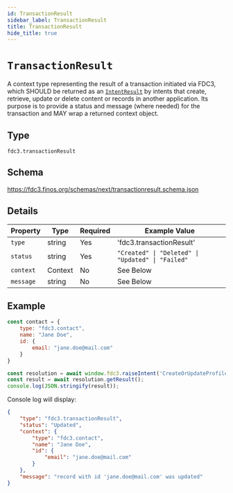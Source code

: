 ```yaml
---
id: TransactionResult
sidebar_label: TransactionResult
title: TransactionResult
hide_title: true
---
```

# `TransactionResult`

A context type representing the result of a transaction initiated via FDC3, which SHOULD be returned as an [`IntentResult`](../../api/Types#intentresult) by intents that create, retrieve, update or delete content or records in another application. Its purpose is to provide a status and message (where needed) for the transaction and MAY wrap a returned context object.

## Type

`fdc3.transactionResult`

## Schema

https://fdc3.finos.org/schemas/next/transactionresult.schema.json

## Details

| Property   | Type    | Required | Example Value     |
|------------|---------|----------|-------------------|
| `type`     | string  | Yes      | 'fdc3.transactionResult' |
| `status`   | string  | Yes      | `"Created" \| "Deleted" \| "Updated" \| "Failed"` |
| `context`  | Context | No       | See Below |
| `message`  | string  | No       | See Below |

## Example

```js
const contact = {
    type: "fdc3.contact",
    name: "Jane Doe",
    id: {
        email: "jane.doe@mail.com"
    }
}

const resolution = await window.fdc3.raiseIntent('CreateOrUpdateProfile', contact);
const result = await resolution.getResult();
console.log(JSON.stringify(result));
```

Console log will display:

```json
{
    "type": "fdc3.transactionResult",
    "status": "Updated",
    "context": {
        "type": "fdc3.contact",
        "name": "Jane Doe",
        "id": {
            "email": "jane.doe@mail.com"
        }
    },
    "message": "record with id 'jane.doe@mail.com' was updated"
}
```
